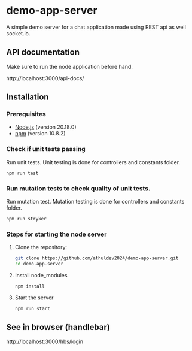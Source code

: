 # demo-app-server

A simple demo server for a chat application made using REST api as well socket.io.

## API documentation

Make sure to run the node application before hand.

http://localhost:3000/api-docs/

## Installation

### Prerequisites

- [Node.js](https://nodejs.org/) (version 20.18.0)
- [npm](https://www.npmjs.com/) (version 10.8.2)

### Check if unit tests passing

Run unit tests. Unit testing is done for controllers and constants folder.

```bash
npm run test
```

### Run mutation tests to check quality of unit tests.

Run mutation test. Mutation testing is done for controllers and constants folder.

```bash
npm run stryker
```

### Steps for starting the node server

1. Clone the repository:

   ```bash
   git clone https://github.com/athuldev2024/demo-app-server.git
   cd demo-app-server
   ```

2. Install node_modules

   ```bash
   npm install
   ```

3. Start the server

   ```bash
   npm run start
   ```

## See in browser (handlebar)

http://localhost:3000/hbs/login
